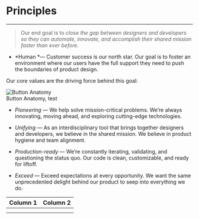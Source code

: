 
# Principles

---

> Our end goal is to *close the gap between designers and developers so they can automate, innovate, and accomplish their shared mission faster than ever before.*

- *Human *— Customer success is our north star. Our goal is to foster an environment where our users have the full support they need to push the boundaries of product design.

Our core values are the driving force behind this goal:

  
![Button Anatomy](https://studio-assets-dev.supernova.io/design-systems/460/4f1661c8-2812-4562-97b2-702d56c6ff62.png?Expires=1977609600&Policy=eyJTdGF0ZW1lbnQiOlt7IlJlc291cmNlIjoiaHR0cHM6Ly9zdHVkaW8tYXNzZXRzLWRldi5zdXBlcm5vdmEuaW8vZGVzaWduLXN5c3RlbXMvNDYwLzRmMTY2MWM4LTI4MTItNDU2Mi05N2IyLTcwMmQ1NmM2ZmY2Mi5wbmciLCJDb25kaXRpb24iOnsiRGF0ZUxlc3NUaGFuIjp7IkFXUzpFcG9jaFRpbWUiOjE5Nzc2MDk2MDB9fX1dfQ__&Signature=XHeC2CpbXkAttt0Xcg-u0MywaYT9sAJFKjMuWhaRrOqYdjlp6ijZQPACTJqEuUiyO6F0NxoHzAIXAFfBrl6VseiYgkRE525j2DNM~md90VASQM8e6ZI-jc7LTnWOolBzZPHDycuzWP2FdbWXH5qcV~coYRs5iTRRj4~oq25coFSSoiXybhrCDeySsk8E6KQgIikmtB-BhnuMT741n7mobpAgycz43-v-jv1GiHwW3K4cysUaQvQdDM6LVq2VeqJnWOPSJFRxwk92UQ0aNTUhDjhpGV9n9VAwKqUzq0Y6Pz0bf~vf4Ac-2sh3xFq8g7ICFtKZI-WbY2QmM20CPoaYXw__&Key-Pair-Id=APKAJGK34LCCAUR7N6LA)  
Button Anatomy, test  
  


- *Pioneering* — We help solve mission-critical problems. We’re always innovating, moving ahead, and exploring cutting-edge technologies. 

- *Unifying* — As an interdisciplinary tool that brings together designers and developers, we believe in the shared mission. We believe in product hygiene and team alignment.

- *Production-ready* — We’re constantly iterating, validating, and questioning the status quo. Our code is clean, customizable, and ready for liftoff.

- *Exceed* — Exceed expectations at every opportunity. We want the same unprecedented delight behind our product to seep into everything we do.

  
| Column 1 | Column 2 |  
| --- | --- |  
|  |  |  
|  |  |  
